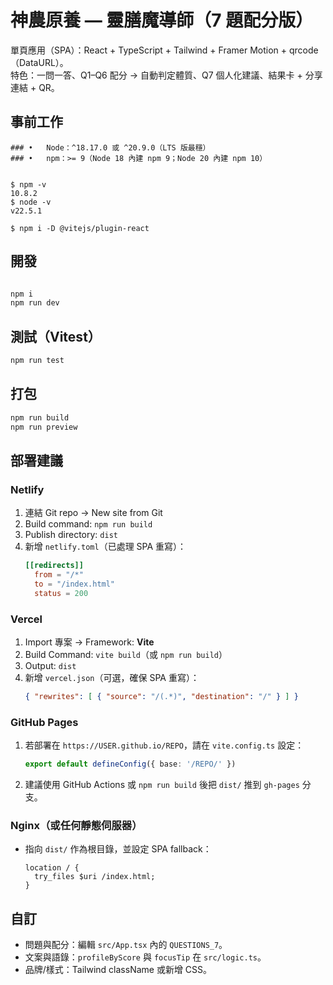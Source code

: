 # 神農原養 — 靈膳魔導師（7 題配分版）

單頁應用（SPA）：React + TypeScript + Tailwind + Framer Motion + qrcode（DataURL）。  
特色：一問一答、Q1–Q6 配分 → 自動判定體質、Q7 個人化建議、結果卡 + 分享連結 + QR。

## 事前工作
```shell=
###	•	Node：^18.17.0 或 ^20.9.0（LTS 版最穩）
###	•	npm：>= 9（Node 18 內建 npm 9；Node 20 內建 npm 10）


$ npm -v
10.8.2
$ node -v
v22.5.1

$ npm i -D @vitejs/plugin-react

```

## 開發
```bash

npm i
npm run dev
```

## 測試（Vitest）
```bash
npm run test
```

## 打包
```bash
npm run build
npm run preview
```

## 部署建議

### Netlify
1. 連結 Git repo → New site from Git
2. Build command: `npm run build`
3. Publish directory: `dist`
4. 新增 `netlify.toml`（已處理 SPA 重寫）：
   ```toml
   [[redirects]]
     from = "/*"
     to = "/index.html"
     status = 200
   ```

### Vercel
1. Import 專案 → Framework: **Vite**
2. Build Command: `vite build`（或 `npm run build`）
3. Output: `dist`
4. 新增 `vercel.json`（可選，確保 SPA 重寫）：
   ```json
   { "rewrites": [ { "source": "/(.*)", "destination": "/" } ] }
   ```

### GitHub Pages
1. 若部署在 `https://USER.github.io/REPO`，請在 `vite.config.ts` 設定：
   ```ts
   export default defineConfig({ base: '/REPO/' })
   ```
2. 建議使用 GitHub Actions 或 `npm run build` 後把 `dist/` 推到 `gh-pages` 分支。

### Nginx（或任何靜態伺服器）
- 指向 `dist/` 作為根目錄，並設定 SPA fallback：
  ```nginx
  location / {
    try_files $uri /index.html;
  }
  ```

## 自訂
- 問題與配分：編輯 `src/App.tsx` 內的 `QUESTIONS_7`。
- 文案與語錄：`profileByScore` 與 `focusTip` 在 `src/logic.ts`。
- 品牌/樣式：Tailwind className 或新增 CSS。

